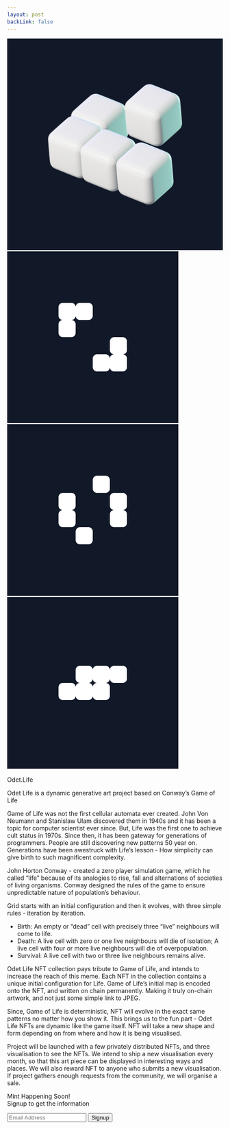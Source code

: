 ```yaml
---
layout: post
backLink: false
---
```


<div class="flex flex-col justify-center items-center bg-gray-900 text-gray-300 p-6 md:pt-10 md:pb-20 md:px-32">
  <div class="flex flex-col justify-evenly items-center">
    <div class="w-2/3 md:w-1/4">
      <img src="assets/GoL1bbg.gif">
    </div>
    <div class="grid place-content-center relative md:w-3/5">
      <div class="hidden md:block absolute bottom-0 -right-36 z-0">
        <img src="assets/gol_block_1.svg">
      </div>
      <div class="hidden md:block absolute -top-40 -right-10 z-0">
        <img src="assets/gol_block_2.svg">
      </div>
      <div class="hidden md:block absolute top-60 -left-40 z-0">
        <img src="assets/gol_block_3.svg">
      </div>
      <div class="z-10">
        <p class="text-gray-200 text-4xl md:text-6xl font-bold text-center mb-4 md:mb-8">Odet.Life</p>
        <article class="prose text-gray-300 max-w-none">
          <p>Odet Life is a dynamic generative art project based on Conway’s Game of Life</p>
          <p>Game of Life was not the first cellular automata ever created. John Von Neumann and Stanislaw Ulam discovered them in 1940s and it has been a topic for computer scientist ever since.
        But, Life was the first one to achieve cult status in 1970s. Since then, it has been gateway for generations of programmers. People are still discovering new patterns 50 year
        on. Generations have been awestruck with Life’s lesson - How simplicity can give birth to such magnificent complexity.</p>
          <p>John Horton Conway - created a zero player simulation game, which he called “life” because of its analogies to rise, fall
        and alternations of societies of living organisms. Conway designed the rules of the game to ensure unpredictable nature of population’s behaviour.</p>
          <p>Grid starts with an initial configuration and then it evolves, with three simple rules - iteration by iteration.</p>
          <ul>
            <li>Birth: An empty or “dead” cell with precisely three “live”
            neighbours will come to life.</li>
            <li>Death: A live cell with zero or one live neighbours will die of isolation; A live cell with four or more live neighbours will die of overpopulation.</li>
            <li>Survival: A live cell with two or three live neighbours remains alive.</li>
          </ul>
        </article>
      </div>
      <div class="z-10">
        <article class="prose text-gray-300 max-w-none">
          <p>Odet Life NFT collection pays tribute to Game of Life, and intends to increase the reach of this meme. Each NFT in the collection contains a unique initial configuration for Life.
          Game of Life’s initial map is encoded onto the NFT, and written on chain permanently. Making it truly on-chain artwork, and not just some simple link to JPEG.</p>
          <p>Since, Game of Life is deterministic, NFT will evolve in the exact same patterns no matter how you show it. This brings us to the fun part - Odet Life NFTs are dynamic like the game
          itself. NFT will take a new shape and form depending on from where and how it is being visualised.</p>
          <p>Project will be launched with a few privately distributed NFTs, and three visualisation to see the NFTs. We intend to ship a new visualisation every month, so that this art piece can be displayed in interesting ways and places. We will also reward NFT to anyone who submits a new visualisation. If project gathers enough requests from the community, we will organise a sale.</p>
        </article>
      </div>
    </div>
  </div>

  <div class="flex flex-col bg-gray-800 w-full md:w-1/2 rounded-lg mt-6 md:mt-12 p-4">
  <p class="text-center text-lg font-semibold mb-3">Mint Happening Soon!<br>Signup to get the information</p>
    <form class="flex flex-row gap-4 justify-between items-center" action="https://app.convertkit.com/forms/3221811/subscriptions" method="post" data-sv-form="3221811" data-uid="19d88e82b2">
      <input class="text-black bg-white focus:ring-2 focus:outline-none focus:ring-blue-500 font-medium rounded-lg text-sm w-4/5 py-3.5 text-center md:mr-0" type="email" value="" name="email_address" placeholder="Email Address" id="email" required>
      <input type="submit" data-element="submit" class="subscribe" value="Signup" class="text-white bg-blue-700 hover:bg-blue-600 focus:ring-2 focus:outline-none focus:ring-blue-500 font-medium rounded-lg text-sm w-1/5 py-3.5 text-center md:mr-0">
    </form>
  </div>
</div>

<div class="grid place-items-center w-full md:w-2/3 overflow-auto">
  <div id="sketch-holder"/>
</div>
<script src="{{ "/assets/sketch.js" | relative_url }}"></script>
